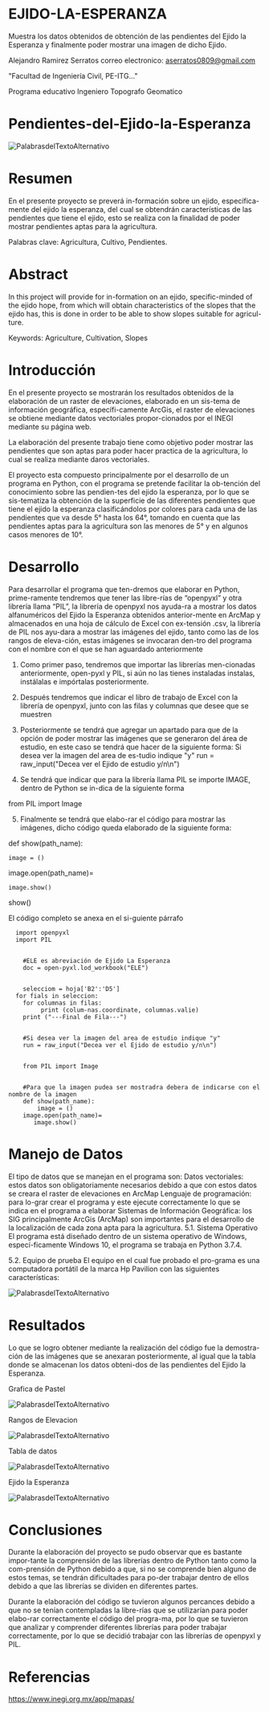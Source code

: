 # EJIDO-LA-ESPERANZA
Muestra los datos obtenidos de obtención de las pendientes del Ejido la Esperanza y finalmente poder mostrar una imagen de dicho Ejido.

Alejandro Ramirez Serratos
   correo electronico: aserratos0809@gmail.com 
    
"Facultad de Ingeniería Civil, PE-ITG..." 

Programa educativo Ingeniero Topografo Geomatico
    
# Pendientes-del-Ejido-la-Esperanza

![PalabrasdelTextoAlternativo](https://github.com/Alejandro480/EJIDO-LA-ESPERANZA/blob/master/IMAGENES/EJIDO.png)

# Resumen

En el presente proyecto se preverá in-formación sobre un ejido, específica-mente del ejido la esperanza, del cual se obtendrán características de las pendientes que tiene el ejido, esto se realiza con la finalidad de poder mostrar pendientes aptas para la agricultura.

Palabras clave: Agricultura, Cultivo, Pendientes.

# Abstract

In this project will provide for in-formation on an ejido, specific-minded of the ejido hope, from which will obtain characteristics of the slopes that the ejido has, this is done in order to be able to show slopes suitable for agricul-ture.

Keywords: Agriculture, Cultivation, Slopes

# Introducción

En el presente proyecto se mostrarán los resultados obtenidos de la elaboración de un raster de elevaciones, elaborado en un sis-tema de información geográfica, específi-camente ArcGis, el raster de elevaciones se obtiene mediante datos vectoriales propor-cionados por el INEGI mediante su página web.

La elaboración del presente trabajo tiene como objetivo poder mostrar las pendientes que son aptas para poder hacer practica de la agricultura, lo cual se realiza mediante daros vectoriales.

El proyecto esta compuesto principalmente por el desarrollo de un programa en Python, con el programa se pretende facilitar la ob-tención del conocimiento sobre las pendien-tes del ejido la esperanza, por lo que se sis-tematiza la obtención de la superficie de las diferentes pendientes que tiene el ejido la esperanza clasificándolos por colores para cada una de las pendientes que va desde 5° hasta los 64°, tomando en cuenta que las pendientes aptas para la agricultura son las menores de 5° y en algunos casos menores de 10°.

# Desarrollo 

Para desarrollar el programa que ten-dremos que elaborar en Python, prime-ramente tendremos que tener las libre-rías de “openpyxl” y otra librería llama “PIL”, la librería de openpyxl nos ayuda-ra a mostrar los datos alfanuméricos del Ejido la Esperanza obtenidos anterior-mente en ArcMap y almacenados en una hoja de cálculo de Excel con ex-tensión .csv, la librería de PIL nos ayu-dara a mostrar las imágenes del ejido, tanto como las de los rangos de eleva-ción, estas imágenes se invocaran den-tro del programa con el nombre con el que se han aguardado anteriormente 

1.	Como primer paso, tendremos que importar las librerías men-cionadas anteriormente, open-pyxl y PIL, si aún no las tienes instaladas instalas, instálalas e impórtalas posteriormente.

2.	Después tendremos que indicar el libro de trabajo de Excel con la librería de openpyxl, junto con las filas y columnas que desee que se muestren 

3.	Posteriormente se tendrá que agregar un apartado para que de la opción de poder mostrar las imágenes que se generaron del área de estudio, en este caso se tendrá que hacer de la siguiente forma: 
Si desea ver la imagen del area de es-tudio indique "y"
run = raw_input("Decea ver el Ejido de estudio y/n\n")

4.	Se tendrá que indicar que para la librería llama PIL se importe IMAGE, dentro de Python se in-dica de la siguiente forma

from PIL import Image

5.	Finalmente se tendrá que elabo-rar el código para mostrar las imágenes, dicho código queda elaborado de la siguiente forma:

def show(path_name):

    image = ()

image.open(path_name)=

    image.show()

show()

El código completo se anexa en el si-guiente párrafo


  	  import openpyxl
      import PIL
	  

	    #ELE es abreviación de Ejido La Esperanza
	    doc = open-pyxl.lod_workbook("ELE")
	

	    selecciom = hoja['B2':'D5']
  	  for fials in seleccion:
	    for columnas in filas:
	         print (colum-nas.coordinate, columnas.valie)
	    print ("---Final de Fila---")
	

	    #Si desea ver la imagen del area de estudio indique "y"
	    run = raw_input("Decea ver el Ejido de estudio y/n\n")
	

    	from PIL import Image
	

	    #Para que la imagen pudea ser mostradra debera de indicarse con el nombre de la imagen
	    def show(path_name):
	        image = ()
	    image.open(path_name)=
	       image.show()

# Manejo de Datos

El tipo de datos que se manejan en el programa son:
Datos vectoriales: estos datos son obligatoriamente necesarios debido a que con estos datos se creara el raster de elevaciones en ArcMap
Lenguaje de programación: para lo-grar crear el programa y este ejecute correctamente lo que se indica en el programa a elaborar
Sistemas de Información Geográfica: los SIG principalmente ArcGis (ArcMap) son importantes para el desarrollo de la localización de cada zona apta para la agricultura.
5.1. 	Sistema Operativo
El programa está diseñado dentro de un sistema operativo de Windows, especí-ficamente Windows 10, el programa se trabaja en Python 3.7.4.

5.2. 	Equipo de prueba
El equipo en el cual fue probado el pro-grama es una computadora portátil de la marca Hp Pavilion con las siguientes características:

![PalabrasdelTextoAlternativo](https://github.com/Alejandro480/EJIDO-LA-ESPERANZA/blob/master/IMAGENES/Especificaciones.png)

# Resultados

Lo que se logro obtener mediante la realización del código fue la demostra-ción de las imágenes que se anexaran posteriormente, al igual que la tabla donde se almacenan los datos obteni-dos de las pendientes del Ejido la Esperanza. 

Grafica de Pastel 

![PalabrasdelTextoAlternativo](https://github.com/Alejandro480/EJIDO-LA-ESPERANZA/blob/master/IMAGENES/Grafica.png)

Rangos de Elevacion 

![PalabrasdelTextoAlternativo](https://github.com/Alejandro480/EJIDO-LA-ESPERANZA/blob/master/IMAGENES/RANGOS.png)

Tabla de datos

![PalabrasdelTextoAlternativo](https://github.com/Alejandro480/EJIDO-LA-ESPERANZA/blob/master/IMAGENES/TABLA.png)

Ejido la Esperanza

![PalabrasdelTextoAlternativo](https://github.com/Alejandro480/EJIDO-LA-ESPERANZA/blob/master/IMAGENES/EJIDO.png)

# Conclusiones 

Durante la elaboración del proyecto se pudo observar que es bastante impor-tante la comprensión de las librerías dentro de Python tanto como la com-prensión de Python debido a que, si no se comprende bien alguno de estos temas, se tendrán dificultades para po-der trabajar dentro de ellos debido a que las librerías se dividen en diferentes partes.

Durante la elaboración del código se tuvieron algunos percances debido a que no se tenían contempladas la libre-rías que se utilizarían para poder elabo-rar correctamente el código del progra-ma, por lo que se tuvieron que analizar y comprender diferentes librerías para poder trabajar correctamente, por lo que se decidió trabajar con las librerías de openpyxl  y PIL.

# Referencias 

https://www.inegi.org.mx/app/mapas/

